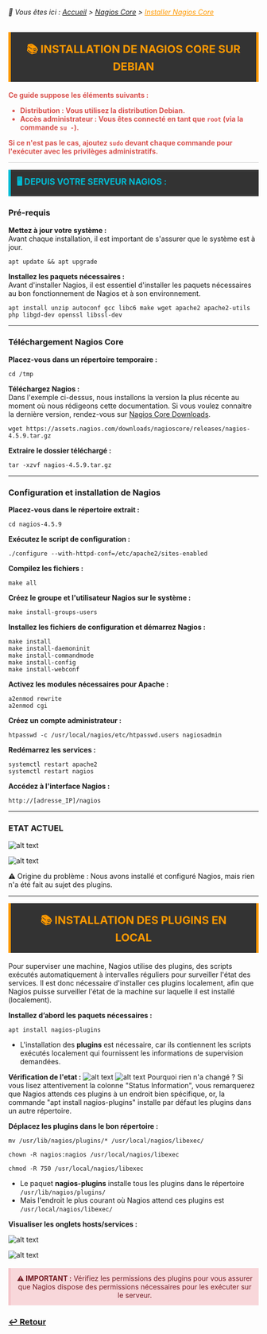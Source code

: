 <link rel="stylesheet" type="text/css" href="../../assets/css/principal-theme.css">

###### 📂 Vous êtes ici : [Accueil](../../index.md) > [Nagios Core](../nagioscore-debian/index.md) > <a href="." style="color: #ff9900; text-decoration: underline;">Installer Nagios Core</a>

<div style="background-color: #333; color: #fff; border-left: 5px solid #ff9900; border-right: 5px solid #ff9900; padding: 18px 22px; margin-bottom: 18px; text-align: center;">
  <strong style="font-size: 22px; color: #ff9900;">📚 INSTALLATION DE NAGIOS CORE SUR DEBIAN</strong>
</div>

<div style="color: #d9534f; font-weight: bold; margin-bottom: 1em;">
  <p>Ce guide suppose les éléments suivants :</p>
  <ul>
    <li><strong>Distribution :</strong> Vous utilisez la distribution <strong>Debian</strong>.</li>
    <li><strong>Accès administrateur :</strong> Vous êtes connecté en tant que <code>root</code> (via la commande <code>su -</code>).</li>
  </ul>
  <p>Si ce n'est pas le cas, ajoutez <code>sudo</code> devant chaque commande pour l'exécuter avec les privilèges administratifs.</p>
</div>

<hr style="border: 1px solid #ccc; height: 1px; background-color: #ccc; border: none;">

<div style="background-color: #333; color: #fff; border-left: 5px solid #00bcd4; padding: 12px 12px; margin-bottom: 18px;">
  <strong style="font-size: 17px; color: #00bcd4;">🖥️ DEPUIS VOTRE SERVEUR NAGIOS :</strong>
</div>

### Pré-requis

**Mettez à jour votre système :**  
Avant chaque installation, il est important de s'assurer que le système est à jour.
```
apt update && apt upgrade
```

**Installez les paquets nécessaires :**  
Avant d'installer Nagios, il est essentiel d'installer les paquets nécessaires au bon fonctionnement de Nagios et à son environnement.
```
apt install unzip autoconf gcc libc6 make wget apache2 apache2-utils php libgd-dev openssl libssl-dev
```

---

### Téléchargement Nagios Core

**Placez-vous dans un répertoire temporaire :**
```
cd /tmp
```

**Téléchargez Nagios :**  
Dans l'exemple ci-dessus, nous installons la version la plus récente au moment où nous rédigeons cette documentation. Si vous voulez connaitre la dernière version, rendez-vous sur [Nagios Core Downloads](https://www.nagios.org/downloads/nagios-core/).
```
wget https://assets.nagios.com/downloads/nagioscore/releases/nagios-4.5.9.tar.gz
```

**Extraire le dossier téléchargé :**
```
tar -xzvf nagios-4.5.9.tar.gz
```

---

### Configuration et installation de Nagios

**Placez-vous dans le répertoire extrait :**
```
cd nagios-4.5.9
```

**Exécutez le script de configuration :**
```
./configure --with-httpd-conf=/etc/apache2/sites-enabled
```

**Compilez les fichiers :**
```
make all
```

**Créez le groupe et l'utilisateur Nagios sur le système :**
```
make install-groups-users
```

**Installez les fichiers de configuration et démarrez Nagios :**
```
make install
make install-daemoninit
make install-commandmode
make install-config
make install-webconf
```

**Activez les modules nécessaires pour Apache :**
```
a2enmod rewrite
a2enmod cgi
```

**Créez un compte administrateur :**
```
htpasswd -c /usr/local/nagios/etc/htpasswd.users nagiosadmin
```

**Redémarrez les services :**
```
systemctl restart apache2
systemctl restart nagios
```

**Accédez à l'interface Nagios :**
```
http://[adresse_IP]/nagios
```

---

### ETAT ACTUEL

![alt text](./images/nagios_host_down.png)  

![alt text](./images/nagios_services_down.png)

⚠️ Origine du problème : Nous avons installé et configuré Nagios, mais rien n'a été fait au sujet des plugins.

---

<div style="background-color: #333; color: #fff; border-left: 5px solid #ff9900; border-right: 5px solid #ff9900; padding: 18px 22px; margin-bottom: 18px; text-align: center;">
  <strong style="font-size: 22px; color: #ff9900;">📚 INSTALLATION DES PLUGINS EN LOCAL</strong>
</div>

Pour superviser une machine, Nagios utilise des plugins, des scripts exécutés automatiquement à intervalles réguliers pour surveiller l'état des services. Il est donc nécessaire d'installer ces plugins localement, afin que Nagios puisse surveiller l'état de la machine sur laquelle il est installé (localement).

**Installez d’abord les paquets nécessaires :**  
```
apt install nagios-plugins
```

- L'installation des **plugins** est nécessaire, car ils contiennent les scripts exécutés localement qui fournissent les informations de supervision demandées.

**Vérification de l'etat :**
![alt text](images/nagios_host_down.png)
![alt text](images/nagios_services_down.png)
Pourquoi rien n'a changé ? Si vous lisez attentivement la colonne "Status Information", vous remarquerez que Nagios attends ces plugins à un endroit bien spécifique, or, la commande "apt install nagios-plugins" installe par défaut les plugins dans un autre répertoire.

**Déplacez les plugins dans le bon répertoire :**  
```
mv /usr/lib/nagios/plugins/* /usr/local/nagios/libexec/
```
```
chown -R nagios:nagios /usr/local/nagios/libexec
```
```
chmod -R 750 /usr/local/nagios/libexec
```

- Le paquet **nagios-plugins** installe tous les plugins dans le répertoire `/usr/lib/nagios/plugins/`
- Mais l'endroit le plus courant où Nagios attend ces plugins est `/usr/local/nagios/libexec/`  

**Visualiser les onglets hosts/services :**

![alt text](/assets/images/nagioshostsv.png)  

![alt text](/assets/images/nagiosservicesv.png)  

<div style="background-color: #f8d7da; color: #721c24; border-left: 5px solid #f5c6cb; padding: 12px; margin-top: 18px; text-align: center;">
  <strong>⚠️ IMPORTANT :</strong> Vérifiez les permissions des plugins pour vous assurer que Nagios dispose des permissions nécessaires pour les exécuter sur le serveur.
</div>

### **[↩️ Retour](../../linux/nagioscore-debian/index.md)**
